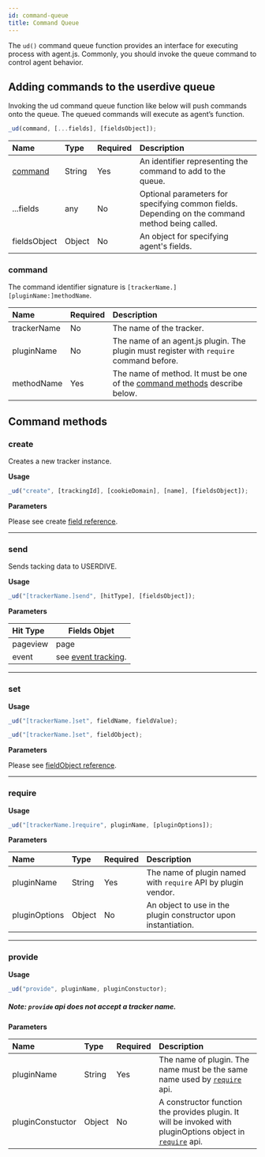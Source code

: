 ```yaml
---
id: command-queue
title: Command Queue
---
```


The `ud()` command queue function provides an interface for executing process with agent.js.
Commonly, you should invoke the queue command to control agent behavior.

## Adding commands to the userdive queue

Invoking the ud command queue function like below will push commands onto the queue.
The queued commands will execute as agent’s function.

```js
_ud(command, [...fields], [fieldsObject]);
```

| Name                | Type   | Required | Description                                                                                     |
| :------------------ | :----- | :------- | :---------------------------------------------------------------------------------------------- |
| [command](#command) | String | Yes      | An identifier representing the command to add to the queue.                                     |
| ...fields           | any    | No       | Optional parameters for specifying common fields. Depending on the command method being called. |
| fieldsObject        | Object | No       | An object for specifying agent's fields.                                                        |

### command

The command identifier signature is `[trackerName.][pluginName:]methodName`.

| Name        | Required | Description                                                                                   |
| :---------- | :------- | :-------------------------------------------------------------------------------------------- |
| trackerName | No       | The name of the tracker.                                                                      |
| pluginName  | No       | The name of an agent.js plugin. The plugin must register with `require` command before.       |
| methodName  | Yes      | The name of method. It must be one of the [command methods](#command-methods) describe below. |

## Command methods

### create

Creates a new tracker instance.

**Usage**

```js
_ud("create", [trackingId], [cookieDomain], [name], [fieldsObject]);
```

**Parameters**

Please see create [field reference](./field-reference.html#create-only-fields).

---

### send

Sends tacking data to USERDIVE.

**Usage**

```js
_ud("[trackerName.]send", [hitType], [fieldsObject]);
```

**Parameters**

| Hit Type | Fields Objet                         |
| :------- | ------------------------------------ |
| pageview | page                                 |
| event    | see [event tracking](./events.html). |

---

### set

**Usage**

```js
_ud("[trackerName.]set", fieldName, fieldValue);
```

```js
_ud("[trackerName.]set", fieldObject);
```

**Parameters**

Please see [fieldObject reference](field-reference.html#field-object).

---

### require

**Usage**

```js
_ud("[trackerName.]require", pluginName, [pluginOptions]);
```

**Parameters**

| Name          | Type   | Required | Description                                                    |
| :------------ | :----- | :------- | :------------------------------------------------------------- |
| pluginName    | String | Yes      | The name of plugin named with `require` API by plugin vendor.  |
| pluginOptions | Object | No       | An object to use in the plugin constructor upon instantiation. |

---

### provide

**Usage**

```js
_ud("provide", pluginName, pluginConstuctor);
```

##### Note: `provide` api does not accept a tracker name.

**Parameters**

| Name             | Type   | Required | Description                                                                                                            |
| :--------------- | :----- | :------- | :--------------------------------------------------------------------------------------------------------------------- |
| pluginName       | String | Yes      | The name of plugin. The name must be the same name used by [`require`](#require) api.                                  |
| pluginConstuctor | Object | No       | A constructor function the provides plugin. It will be invoked with pluginOptions object in [`require`](#require) api. |

